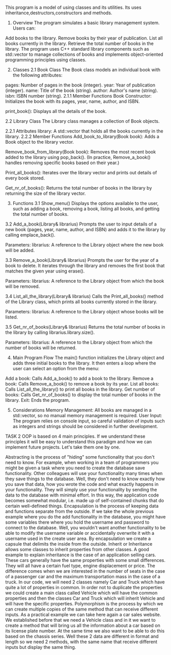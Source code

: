 This program is a model of using classes and its utilities. Its uses inheritance,destructors,constructors and methods.
1. Overview
The program simulates a basic library management system. Users can:

Add books to the library.
Remove books by their year of publication.
List all books currently in the library.
Retrieve the total number of books in the library.
The program uses C++ standard library components such as std::vector to manage collections of books and implements object-oriented programming principles using classes.

2. Classes
2.1 Book Class
The Book class models an individual book with the following attributes:

pages: Number of pages in the book (integer).
year: Year of publication (integer).
name: Title of the book (string).
author: Author's name (string).
isbn: ISBN number (string).
2.1.1 Member Functions
Book Constructor: Initializes the book with its pages, year, name, author, and ISBN.

print_book(): Displays all the details of the book.

2.2 Library Class
The Library class manages a collection of Book objects.

2.2.1 Attributes
library: A std::vector<Book> that holds all the books currently in the library.
2.2.2 Member Functions
Add_book_to_library(Book book): Adds a Book object to the library vector.

Remove_book_from_library(Book book): Removes the most recent book added to the library using pop_back(). (In practice, Remove_a_book() handles removing specific books based on their year.)

Print_all_books(): Iterates over the library vector and prints out details of every book stored.

Get_nr_of_books(): Returns the total number of books in the library by returning the size of the library vector.

3. Functions
3.1 Show_menu()
Displays the options available to the user, such as adding a book, removing a book, listing all books, and getting the total number of books.

3.2 Add_a_book(Library& librarius)
Prompts the user to input details of a new book (pages, year, name, author, and ISBN) and adds it to the library by calling emplace_back().

Parameters:
librarius: A reference to the Library object where the new book will be added.

3.3 Remove_a_book(Library& librarius)
Prompts the user for the year of a book to delete. It iterates through the library and removes the first book that matches the given year using erase().

Parameters:
librarius: A reference to the Library object from which the book will be removed.

3.4 List_all_the_library(Library& librarius)
Calls the Print_all_books() method of the Library class, which prints all books currently stored in the library.

Parameters:
librarius: A reference to the Library object whose books will be listed.

3.5 Get_nr_of_books(Library& librarius)
Returns the total number of books in the library by calling librarius.library.size().

Parameters:
librarius: A reference to the Library object from which the number of books will be returned.

4. Main Program Flow
The main() function initializes the Library object and adds three initial books to the library. It then enters a loop where the user can select an option from the menu:

Add a book: Calls Add_a_book() to add a book to the library.
Remove a book: Calls Remove_a_book() to remove a book by its year.
List all books: Calls List_all_the_library() to print all books in the library.
Get number of books: Calls Get_nr_of_books() to display the total number of books in the library.
Exit: Ends the program.


5. Considerations
Memory Management: All books are managed in a std::vector, so no manual memory management is required.
User Input: The program relies on console input, so careful validation of inputs such as integers and strings should be considered in further development.

TASK 2
OOP is based on 4 main principles. If we understand these principles it will be easy to understand this paradigm and how we can implement future projects. Let's take them one by one.

Abstracting 
    is the process of "hiding" some functionality that you don't need to know. For example, when working in a team of programmers you might be given a task where you need to create the database save functionality. Other colleagues will use your functionality many times when they save things to the database. Well, they don't need to know exactly how you save that data, how you wrote the code and what exactly happens in your functionality. They will simply use your functionality by sending the data to the database with minimal effort. In this way, the application code becomes somewhat modular, i.e. made up of self-contained chunks that do certain well-defined things.
Encapsulation 
    is the process of keeping data and functions separate from the outside. If we take the whole previous example where you do the add functionality in the database, you might have some variables there where you hold the username and password to connect to the database. Well, you wouldn't want another functionality to be able to modify the username variable or accidentally overwrite it with a username used in the create user area. By encapsulation we create a capsule that delimits the inside from the outside.
Inherit 
    or Inheritance allows some classes to inherit properties from other classes. A good example to explain inheritance is the case of an application selling cars. These cars generally have the same properties with some small differences. They will all have a certain fuel type, engine displacement or price. The difference comes when we are interested in the number of seats in the case of a passenger car and the maximum transportation mass in the case of a truck. In our code, we will need 2 classes namely Car and Truck which have quite a lot of properties in common. In order not to duplicate the properties we could create a main class called Vehicle which will have the common properties and then the classes Car and Truck which will inherit Vehicle and will have the specific properties.
Polymorphism 
    is the process by which we can create multiple copies of the same method that can receive different inputs. As a practical example we can take here again a car sales website. We established before that we need a Vehicle class and in it we want to create a method that will bring us all the information about a car based on its license plate number. At the same time we also want to be able to do this based on the chassis series. Well these 2 data are different in format and length so we need 2 methods, with the same name that receive different inputs but display the same thing.